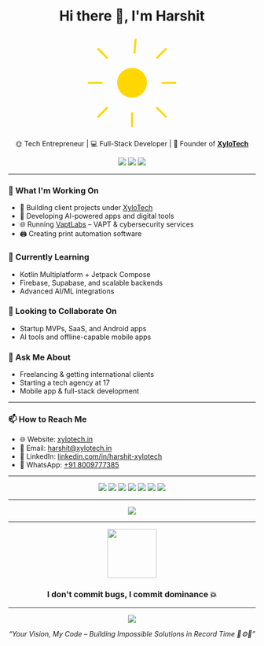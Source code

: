 <h1 align="center">Hi there 👋, I'm Harshit</h1>

<div align="center">
  <!-- Sun Animation -->
  <svg width="200" height="200" viewBox="0 0 200 200" xmlns="http://www.w3.org/2000/svg">
    <circle cx="100" cy="100" r="30" fill="#FFD700">
      <animate attributeName="r" values="30;35;30" dur="2s" repeatCount="indefinite" />
    </circle>
    <g stroke="#FFD700" stroke-width="4">
      <line x1="100" y1="10" x2="100" y2="40">
        <animateTransform attributeName="transform" type="rotate" from="0 100 100" to="360 100 100" dur="5s" repeatCount="indefinite"/>
      </line>
      <line x1="100" y1="160" x2="100" y2="190" />
      <line x1="10" y1="100" x2="40" y2="100" />
      <line x1="160" y1="100" x2="190" y2="100" />
      <line x1="30" y1="30" x2="50" y2="50" />
      <line x1="150" y1="150" x2="170" y2="170" />
      <line x1="30" y1="170" x2="50" y2="150" />
      <line x1="150" y1="50" x2="170" y2="30" />
    </g>
  </svg>
</div>

<p align="center">
  🌞 Tech Entrepreneur | 💻 Full-Stack Developer | 🚀 Founder of <a href="https://xylotech.in" target="_blank"><b>XyloTech</b></a>
</p>

<p align="center">
  <img src="https://img.shields.io/badge/Dev%20Power-%F0%9F%94%A5%20Over%209000!-red?style=for-the-badge" />
  <img src="https://img.shields.io/badge/AI%20Engineer-%F0%9F%A7%91%E2%80%8D%F0%9F%92%BB%20Pro-blue?style=for-the-badge" />
  <img src="https://img.shields.io/badge/Top%20Coder-%F0%9F%8E%93%20Rank%201%20India-green?style=for-the-badge" />
</p>

---

### 🚀 What I'm Working On
- 🔧 Building client projects under [XyloTech](https://xylotech.in)
- 🤖 Developing AI-powered apps and digital tools
- 🌐 Running [VaptLabs](https://vaptlabs.com) – VAPT & cybersecurity services
- 🖨️ Creating print automation software

### 🌱 Currently Learning
- Kotlin Multiplatform + Jetpack Compose
- Firebase, Supabase, and scalable backends
- Advanced AI/ML integrations

### 🤝 Looking to Collaborate On
- Startup MVPs, SaaS, and Android apps
- AI tools and offline-capable mobile apps

### 💬 Ask Me About
- Freelancing & getting international clients
- Starting a tech agency at 17
- Mobile app & full-stack development

---

### 📫 How to Reach Me
- 🌐 Website: [xylotech.in](https://xylotech.in)
- 📩 Email: harshit@xylotech.in
- 💼 LinkedIn: [linkedin.com/in/harshit-xylotech](https://linkedin.com/in/harshit-xylotech)
- 💬 WhatsApp: [+91 8009777385](https://wa.me/918009777385)

---

<p align="center">
  <img src="https://img.shields.io/badge/Code%20Power-%F0%9F%94%A5%20Over%201M%20LOC-orange?style=for-the-badge" />
  <img src="https://img.shields.io/badge/Bug%20Fixer-%F0%9F%94%A9%20Zero%20Bugs%20Allowed-critical?style=for-the-badge" />
  <img src="https://img.shields.io/badge/HackerRank-%E2%9A%A1%20Top%201%25%20Worldwide-yellow?style=for-the-badge" />
  <img src="https://img.shields.io/badge/OpenAI%20User-%F0%9F%A7%91%E2%80%8D%F0%9F%92%BB%20Elite-green?style=for-the-badge" />
  <img src="https://img.shields.io/badge/Stars%20Earned-%F0%9F%92%AB%20100K%2B-purple?style=for-the-badge" />
  <img src="https://img.shields.io/badge/Clients-%F0%9F%8C%8D%20150%2B%20Countries-blue?style=for-the-badge" />
  <img src="https://img.shields.io/badge/Awards-%F0%9F%8F%86%20Dev%20of%20the%20Century-gold?style=for-the-badge" />
</p>

---

<div align="center">
  <img src="https://github-profile-trophy.vercel.app/?username=Harshit-Xylodev&theme=algolia&column=6&margin-w=10&margin-h=15" />
</div>

---

<div align="center">
  <img src="https://media.giphy.com/media/xT0BKmtQGLbumr5RCM/giphy.gif" width="100" />
  <h3><strong>I don't commit bugs, I commit dominance 💥</strong></h3>
</div>

---

<p align="center">
  <img src="https://komarev.com/ghpvc/?username=Harshit-Xylodev&label=Global%20Eye%20Scans&color=blueviolet&style=for-the-badge" />
</p>

<p align="center">
  <i>“Your Vision, My Code – Building Impossible Solutions in Record Time 🧠⚙️🚀”</i>  
</p>
